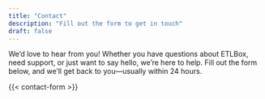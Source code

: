 ```yaml
---
title: "Contact"
description: "Fill out the form to get in touch"
draft: false
---
```


We’d love to hear from you! Whether you have questions about ETLBox, need support, or just want to say hello, we’re here to help. Fill out the form below, and we’ll get back to you—usually within 24 hours.

{{< contact-form >}}
